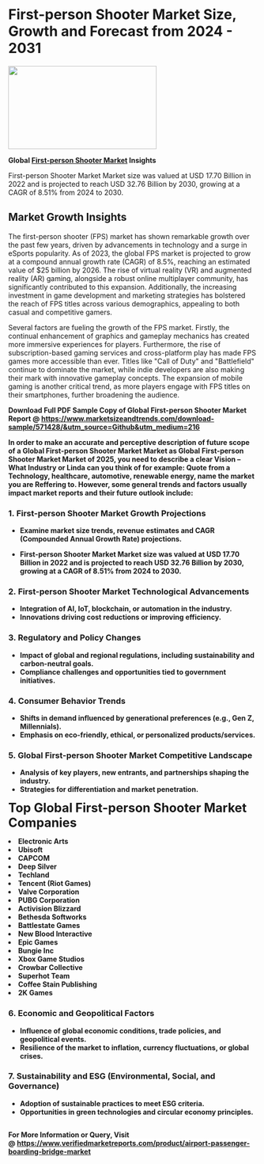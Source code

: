 <H1>First-person Shooter Market Size, Growth and Forecast from 2024 - 2031</H1><img class="aligncenter size-medium wp-image-584254" src="https://thirdeyenews.in/wp-content/uploads/2024/09/Global-Market-Research-300x168.jpeg" alt="" width="300" height="168" /><p><strong>Global&nbsp;<a href="https://www.marketsizeandtrends.com/download-sample/571428/&amp;utm_source=Github&utm_medium=216">First-person Shooter Market</a> Insights</strong></p><p>First-person Shooter Market Market size was valued at USD 17.70 Billion in 2022 and is projected to reach USD 32.76 Billion by 2030, growing at a CAGR of 8.51% from 2024 to 2030.</p><p><h2>Market Growth Insights</h2> <p>The first-person shooter (FPS) market has shown remarkable growth over the past few years, driven by advancements in technology and a surge in eSports popularity. As of 2023, the global FPS market is projected to grow at a compound annual growth rate (CAGR) of 8.5%, reaching an estimated value of $25 billion by 2026. The rise of virtual reality (VR) and augmented reality (AR) gaming, alongside a robust online multiplayer community, has significantly contributed to this expansion. Additionally, the increasing investment in game development and marketing strategies has bolstered the reach of FPS titles across various demographics, appealing to both casual and competitive gamers.</p> <p><strong></strong></p> <p>Several factors are fueling the growth of the FPS market. Firstly, the continual enhancement of graphics and gameplay mechanics has created more immersive experiences for players. Furthermore, the rise of subscription-based gaming services and cross-platform play has made FPS games more accessible than ever. Titles like "Call of Duty" and "Battlefield" continue to dominate the market, while indie developers are also making their mark with innovative gameplay concepts. The expansion of mobile gaming is another critical trend, as more players engage with FPS titles on their smartphones, further broadening the audience.</p> <p><strong></p><p><span class=""><strong>Download Full PDF Sample Copy of Global First-person Shooter Market Report</strong> @ <a href="https://www.marketsizeandtrends.com/download-sample/571428/&amp;utm_source=Github&utm_medium=216" target="_blank">https://www.marketsizeandtrends.com/download-sample/571428/&amp;utm_source=Github&utm_medium=216</a></span></p><p>In order to make an accurate and perceptive description of future scope of a Global&nbsp;First-person Shooter Market Market as Global&nbsp;First-person Shooter Market Market of 2025, you need to describe a clear Vision &ndash; What Industry or Linda can you think of for example: Quote from a Technology, healthcare, automotive, renewable energy, name the market you are Reffering to. However, some general trends and factors usually impact market reports and their future outlook include:</p><h3>1.&nbsp;<strong>First-person Shooter Market Growth Projections</strong></h3><ul><li>Examine market size trends, revenue estimates and CAGR (Compounded Annual Growth Rate) projections.</li><li><p>First-person Shooter Market Market size was valued at USD 17.70 Billion in 2022 and is projected to reach USD 32.76 Billion by 2030, growing at a CAGR of 8.51% from 2024 to 2030.</p></li></ul><h3>2.&nbsp;<strong>First-person Shooter Market Technological Advancements</strong></h3><ul><li>Integration of AI, IoT, blockchain, or automation in the industry.</li><li>Innovations driving cost reductions or improving efficiency.</li></ul><h3>3.&nbsp;<strong>Regulatory and Policy Changes</strong></h3><ul><li>Impact of global and regional regulations, including sustainability and carbon-neutral goals.</li><li>Compliance challenges and opportunities tied to government initiatives.</li></ul><h3>4.&nbsp;<strong>Consumer Behavior Trends</strong></h3><ul><li>Shifts in demand influenced by generational preferences (e.g., Gen Z, Millennials).</li><li>Emphasis on eco-friendly, ethical, or personalized products/services.</li></ul><h3>5.&nbsp;<strong>Global First-person Shooter Market Competitive Landscape</strong></h3><ul><li>Analysis of key players, new entrants, and partnerships shaping the industry.</li><li>Strategies for differentiation and market penetration.</li></ul><p data-pm-slice="1 1 []"><span style="color: inherit; font-family: inherit; font-size: 25px;">Top Global First-person Shooter Market Companies</span></p><div class="" data-test-id=""><p><li>Electronic Arts</li><li> Ubisoft</li><li> CAPCOM</li><li> Deep Silver</li><li> Techland</li><li> Tencent (Riot Games)</li><li> Valve Corporation</li><li> PUBG Corporation</li><li> Activision Blizzard</li><li> Bethesda Softworks</li><li> Battlestate Games</li><li> New Blood Interactive</li><li> Epic Games</li><li> Bungie Inc</li><li> Xbox Game Studios</li><li> Crowbar Collective</li><li> Superhot Team</li><li> Coffee Stain Publishing</li><li> 2K Games</li></p></div><h3>6.&nbsp;<strong>Economic and Geopolitical Factors</strong></h3><ul><li>Influence of global economic conditions, trade policies, and geopolitical events.</li><li>Resilience of the market to inflation, currency fluctuations, or global crises.</li></ul><h3>7.&nbsp;<strong>Sustainability and ESG (Environmental, Social, and Governance)</strong></h3><ul><li>Adoption of sustainable practices to meet ESG criteria.</li><li>Opportunities in green technologies and circular economy principles.</li></ul><h2><strong style="font-size: 14px;">For More Information or Query, Visit @&nbsp;</strong><a style="background-color: #ffffff; font-size: 14px;" href="https://www.marketsizeandtrends.com/report/first-person-shooter-market/" target="_blank">https://www.verifiedmarketreports.com/product/airport-passenger-boarding-bridge-market</a></h2>
